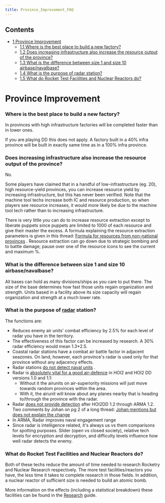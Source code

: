 ```yaml
---
title: Province_Improvement_FAQ
---
```


## Contents

- [1 Province Improvement](#Province_Improvement)
  - [1.1 Where is the best place to build a new factory?](#Where_is_the_best_place_to_build_a_new_factory.3F)
  - [1.2 Does increasing infrastructure also increase the resource output of the province?](#Does_increasing_infrastructure_also_increase_the_resource_output_of_the_province.3F)
  - [1.3 What is the difference between size 1 and size 10 airbase/navalbase?](#What_is_the_difference_between_size_1_and_size_10_airbase.2Fnavalbase.3F)
  - [1.4 What is the purpose of radar station?](#What_is_the_purpose_of_radar_station.3F)
  - [1.5 What do Rocket Test Facilities and Nuclear Reactors do?](#What_do_Rocket_Test_Facilities_and_Nuclear_Reactors_do.3F)

# Province Improvement

### Where is the best place to build a new factory?

In provinces with high infrastructure factories will be completed faster than in lower ones.

If you are playing DD this does not apply. A factory built in a 40% infra province will be built in exactly same time as in a 100% infra province.

### Does increasing infrastructure also increase the resource output of the province?

No.

Some players have claimed that in a handful of low-infrastructure (eg. 20), high resource-yield provinces, you can increase resource yield by increasing infrastructure, but this has never been verified. Note that the machine tool techs increase both IC and resource production, so when players see resource increases, it would more likely be due to the machine tool tech rather than to increasing infrastructure.

There is very little you can do to increase resource extraction except to liberate puppets since puppets are limited to 1000 of each resource and give their master the excess. A formula explaining the resource extraction parameters is given in this thread: [Formula for resources from non-national provinces](http://forum.paradoxplaza.com/forum/showthread.php?t=209413) . Resource extraction can go down due to strategic bombing and to battle damage; pause over one of the resource icons to see the current and maximum %.

### What is the difference between size 1 and size 10 airbase/navalbase?

All bases can hold as many divisions/ships as you care to put there. The size of the base determines how fast those units regain organization and strength. Units based in a facility above its size capacity will regain organization and strength at a much lower rate.

### What is the purpose of [radar](/wiki/Radar "Radar") station?

The functions are:

- Reduces enemy air units' combat efficiency by 2.5% for each level of radar you have in the territory.
- The effectiveness of this factor can be increased by research. A 30% radar efficiency would mean 1.3\*2.5.
- Coastal radar stations have a combat air battle factor in adjacent seazones. On land, however, each province's radar is used only for that province without any adjacency effects.
- Radar stations [do not detect naval units](http://forum.paradoxplaza.com/forum/showthread.php?t=218736) .
- Radar is [absolutely vital for a good air-defence](http://forum.paradoxplaza.com/forum/showthread.php?t=218736) in HOI2 and HOI2 DD versions 1.0 and 1.1:
  - Without it the airunits on air-superiority missions will just move towards random provinces within the area.
  - With it, the airunit will know about any planes nearby that is heading to/through the province with the radar.
- Radar [does not provide detection](http://forum.paradoxplaza.com/forum/showpost.php?p=8204611&postcount=27) after HOI2DD 1.2 through ARMA 1.2. Two comments by Johan on pg 2 of a long thread: [Johan mentions but does not explain the change](http://forum.paradoxplaza.com/forum/showthread.php?t=346220&page=2)
- In ARMA, Radar improves naval engagement range
- Since radar is intelligence related, it's always us vs them comparisons for spotting purposes. Slider (open vs closed society), relative tech levels for encryption and decryption, and difficulty levels influence how well radar detects the enemy.

### What do Rocket Test Facilities and Nuclear Reactors do?

Both of these techs reduce the amount of time needed to research Rocketry and Nuclear Research respectively. The more test facilities/reactors you have, the less time it takes to complete research in those fields. In addition, a nuclear reactor of sufficient size is needed to build an atomic bomb.

More information on the effects (including a statistical breakdown) these facilities can be found in the [Research](/wiki/Research "Research") guide.
